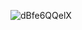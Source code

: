 ![dBfe6QQelX](https://user-images.githubusercontent.com/89344034/221412010-a31d1307-878a-406d-9449-4ea290edef1d.gif)
